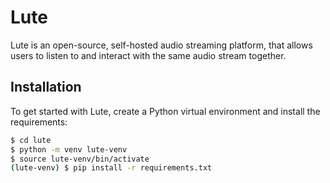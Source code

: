 # Lute

Lute is an open-source, self-hosted audio streaming platform, that allows users to listen to and interact with the same audio stream together.

## Installation

To get started with Lute, create a Python virtual environment and install the requirements:

```bash
$ cd lute
$ python -m venv lute-venv
$ source lute-venv/bin/activate
(lute-venv) $ pip install -r requirements.txt
```